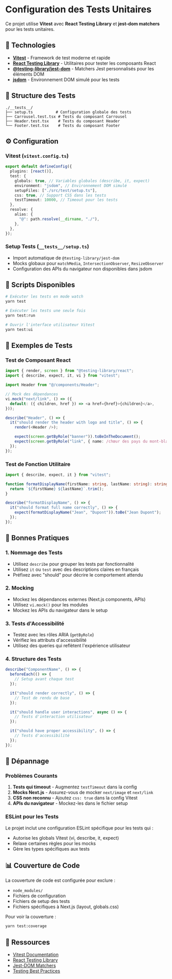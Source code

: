 # Configuration des Tests Unitaires

Ce projet utilise **Vitest** avec **React Testing Library** et **jest-dom matchers** pour les tests unitaires.

## 🚀 Technologies

- **[Vitest](https://vitest.dev/)** - Framework de test moderne et rapide
- **[React Testing Library](https://testing-library.com/docs/react-testing-library/intro/)** - Utilitaires pour tester les composants React
- **[@testing-library/jest-dom](https://github.com/testing-library/jest-dom)** - Matchers Jest personnalisés pour les éléments DOM
- **[jsdom](https://github.com/jsdom/jsdom)** - Environnement DOM simulé pour les tests

## 📂 Structure des Tests

```
./__tests__/
├── setup.ts          # Configuration globale des tests
├── Carrousel.test.tsx # Tests du composant Carrousel
├── Header.test.tsx    # Tests du composant Header
└── Footer.test.tsx    # Tests du composant Footer
```

## ⚙️ Configuration

### Vitest (`vitest.config.ts`)

```typescript
export default defineConfig({
  plugins: [react()],
  test: {
    globals: true, // Variables globales (describe, it, expect)
    environment: "jsdom", // Environnement DOM simulé
    setupFiles: ["./src/test/setup.ts"],
    css: true, // Support CSS dans les tests
    testTimeout: 10000, // Timeout pour les tests
  },
  resolve: {
    alias: {
      "@": path.resolve(__dirname, "./"),
    },
  },
});
```

### Setup Tests (`__tests__/setup.ts`)

- Import automatique de `@testing-library/jest-dom`
- Mocks globaux pour `matchMedia`, `IntersectionObserver`, `ResizeObserver`
- Configuration des APIs du navigateur non disponibles dans jsdom

## 🎯 Scripts Disponibles

```bash
# Exécuter les tests en mode watch
yarn test

# Exécuter les tests une seule fois
yarn test:run

# Ouvrir l'interface utilisateur Vitest
yarn test:ui
```

## 📝 Exemples de Tests

### Test de Composant React

```typescript
import { render, screen } from "@testing-library/react";
import { describe, expect, it, vi } from "vitest";

import Header from "@/components/Header";

// Mock des dépendances
vi.mock("next/link", () => ({
  default: ({ children, href }) => <a href={href}>{children}</a>,
}));

describe("Header", () => {
  it("should render the header with logo and title", () => {
    render(<Header />);

    expect(screen.getByRole("banner")).toBeInTheDocument();
    expect(screen.getByRole("link", { name: /chœur des pays du mont-blanc/i })).toBeInTheDocument();
  });
});
```

### Test de Fonction Utilitaire

```typescript
import { describe, expect, it } from "vitest";

function formatDisplayName(firstName: string, lastName: string): string {
  return `${firstName} ${lastName}`.trim();
}

describe("formatDisplayName", () => {
  it("should format full name correctly", () => {
    expect(formatDisplayName("Jean", "Dupont")).toBe("Jean Dupont");
  });
});
```

## 🔧 Bonnes Pratiques

### 1. Nommage des Tests

- Utilisez `describe` pour grouper les tests par fonctionnalité
- Utilisez `it` ou `test` avec des descriptions claires en français
- Préfixez avec "should" pour décrire le comportement attendu

### 2. Mocking

- Mockez les dépendances externes (Next.js components, APIs)
- Utilisez `vi.mock()` pour les modules
- Mockez les APIs du navigateur dans le setup

### 3. Tests d'Accessibilité

- Testez avec les rôles ARIA (`getByRole`)
- Vérifiez les attributs d'accessibilité
- Utilisez des queries qui reflètent l'expérience utilisateur

### 4. Structure des Tests

```typescript
describe("ComponentName", () => {
  beforeEach(() => {
    // Setup avant chaque test
  });

  it("should render correctly", () => {
    // Test de rendu de base
  });

  it("should handle user interactions", async () => {
    // Tests d'interaction utilisateur
  });

  it("should have proper accessibility", () => {
    // Tests d'accessibilité
  });
});
```

## 🚨 Dépannage

### Problèmes Courants

1. **Tests qui timeout** - Augmentez `testTimeout` dans la config
2. **Mocks Next.js** - Assurez-vous de mocker `next/image` et `next/link`
3. **CSS non reconnu** - Ajoutez `css: true` dans la config Vitest
4. **APIs du navigateur** - Mockez-les dans le fichier setup

### ESLint pour les Tests

Le projet inclut une configuration ESLint spécifique pour les tests qui :

- Autorise les globals Vitest (vi, describe, it, expect)
- Relaxe certaines règles pour les mocks
- Gère les types spécifiques aux tests

## 📊 Couverture de Code

La couverture de code est configurée pour exclure :

- `node_modules/`
- Fichiers de configuration
- Fichiers de setup des tests
- Fichiers spécifiques à Next.js (layout, globals.css)

Pour voir la couverture :

```bash
yarn test:coverage
```

## 🔗 Ressources

- [Vitest Documentation](https://vitest.dev/)
- [React Testing Library](https://testing-library.com/docs/react-testing-library/intro/)
- [Jest-DOM Matchers](https://github.com/testing-library/jest-dom#custom-matchers)
- [Testing Best Practices](https://kentcdodds.com/blog/common-mistakes-with-react-testing-library)
